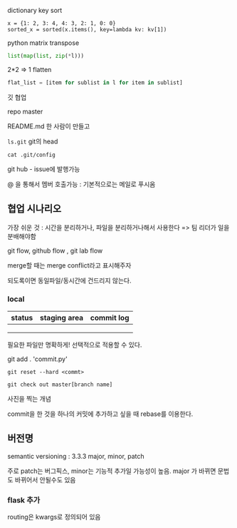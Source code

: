 dictionary key sort

    x = {1: 2, 3: 4, 4: 3, 2: 1, 0: 0}
    sorted_x = sorted(x.items(), key=lambda kv: kv[1])

python matrix transpose

```py
list(map(list, zip(*l)))
```

2*2 => 1 flatten

```python
flat_list = [item for sublist in l for item in sublist]
```









깃 협업

repo master

README.md 한 사람이 만들고 



`ls.git` git의 head

`cat .git/config`

git hub - issue에 발행가능

@ 을 통해서 멤버 호출가능 : 기본적으로는 메일로 푸시옴

## 협업 시나리오

가장 쉬운 것 : 시간을 분리하거나, 파일을 분리하거나해서 사용한다 => 팀 리더가 일을 분배해야함



git flow, github flow , git lab flow

merge할 때는 merge conflict라고 표시해주자

되도록이면 동일파일/동시간에 건드리지 않는다.





### local

| status | staging area | commit log |
| ------ | ------------ | ---------- |
|        |              |            |
|        |              |            |
|        |              |            |

필요한 파일만 명확하게! 선택적으로 적용할 수 있다.

git add . 'commit.py'



`git reset --hard <commt>`

`git check out master[branch name]`

사진을 찍는 개념



commit을 한 것을 하나의 커밋에 추가하고 싶을 때 rebase를 이용한다.



## 버전명

semantic versioning : 3.3.3 major, minor, patch

주로 patch는 버그픽스, minor는 기능적 추가일 가능성이 높음. major 가 바뀌면 문법도 바뀌어서 안될수도 있음





### flask 추가

routing은 kwargs로 정의되어 있음

